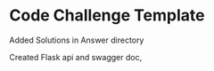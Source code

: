 # Code Challenge Template

Added Solutions in Answer directory 

Created Flask api and swagger doc, 
